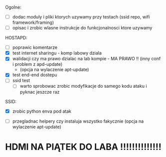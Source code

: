Ogolne:
- [ ] dodac moduly i pliki ktorych uzywamy przy testach (ssid repo, wifi framework/framing)
- [ ] opisac i zrobic wlasne instrukcje do funkcjonalnosci ktore uzywamy

HOSTAPD:
- [ ] poprawic komentarze
- [X] test internet sharingu - komp labowy dziala
- [X] walidacji czy ma prawo dzialac na lab kompie - MA PRAWO !! (inny conf i problem z apd-update)
  - (opcja na wylaczenie apt-update)
- [X] test end-end dostepu
- [ ] ssid test
  - [ ] warto sprobowac zrobic modyfikacje do samego kodu ataku i pyknac jeszcze raz

SSID:
- [X] zrobic python enva pod atak
- [ ] przegladnac helpery czy instaluja wszystko fakycznie (opcja na wylaczenie apt-update)



# HDMI NA PIĄTEK DO LABA !!!!!!!!!!!!!!